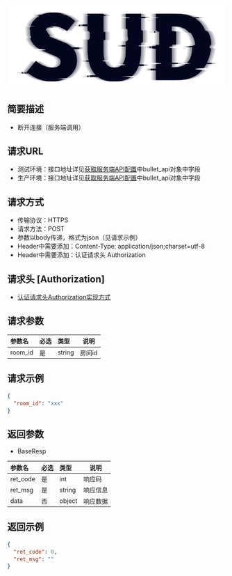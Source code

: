 #

![SUD](../../../Resource/logo.png)

## 简要描述

- 断开连接（服务端调用）

## 请求URL

- 测试环境：接口地址详见[获取服务端API配置](../ObtainServerEndAPIConfigurations.md)中bullet_api对象中字段
- 生产环境：接口地址详见[获取服务端API配置](../ObtainServerEndAPIConfigurations.md)中bullet_api对象中字段

## 请求方式

- 传输协议：HTTPS
- 请求方法：POST
- 参数以body传递，格式为json（见请求示例）
- Header中需要添加：Content-Type: application/json;charset=utf-8
- Header中需要添加：认证请求头 Authorization

## 请求头 [Authorization]

- [认证请求头Authorization实现方式](../AuthorizationDescription.md)

## 请求参数

| 参数名       | 必选  | 类型       | 说明   |
|:----------|:----|:---------|------|
| room_id   | 是   | string   | 房间id |

## 请求示例

```json
{
  "room_id": "xxx"
}
```

## 返回参数

- BaseResp

| 参数名      | 必选  | 类型     | 说明   |
|:---------|:----|:-------|------|
| ret_code | 是   | int    | 响应码  |
| ret_msg  | 是   | string | 响应信息 |
| data     | 否   | object | 响应数据 |

## 返回示例

```json
{
  "ret_code": 0,
  "ret_msg": ""
}
```

